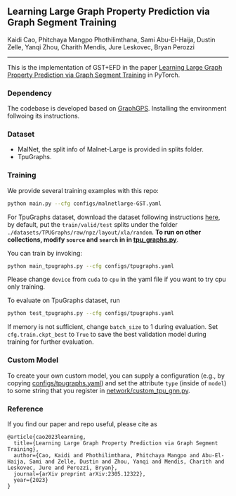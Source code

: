 ## Learning Large Graph Property Prediction via Graph Segment Training
Kaidi Cao, Phitchaya Mangpo Phothilimthana, Sami Abu-El-Haija, Dustin Zelle, Yanqi Zhou, Charith Mendis, Jure Leskovec, Bryan Perozzi
_________________

This is the implementation of GST+EFD in the paper [Learning Large Graph Property Prediction via Graph Segment Training](https://arxiv.org/pdf/2305.12322.pdf) in PyTorch.

### Dependency

The codebase is developed based on [GraphGPS](https://github.com/rampasek/GraphGPS). Installing the environment follwoing its instructions.

### Dataset

- MalNet, the split info of Malnet-Large is provided in splits folder.
- TpuGraphs.
  
### Training 

We provide several training examples with this repo:

```bash
python main.py --cfg configs/malnetlarge-GST.yaml
```

For TpuGraphs dataset, download the dataset following instructions [here](https://github.com/google-research-datasets/tpu_graphs), by default, put the `train/valid/test` splits under the folder `./datasets/TPUGraphs/raw/npz/layout/xla/random`. **To run on other collections, modify `source` and `search` in in [tpu_graphs.py](https://github.com/kaidic/GST/blob/main/graphgps/loader/dataset/tpu_graphs.py)**.

You can train by invoking:

```bash
python main_tpugraphs.py --cfg configs/tpugraphs.yaml
```

Please change `device` from `cuda` to `cpu` in the yaml file if you want to try cpu only training.

To evaluate on TpuGraphs dataset, run

```bash
python test_tpugraphs.py --cfg configs/tpugraphs.yaml
```

If memory is not sufficient, change `batch_size` to 1 during evaluation. Set `cfg.train.ckpt_best` to `True` to save the best validation model during training for further evaluation.

### Custom Model
To create your own custom model, you can supply a configuration (e.g., by copying [configs/tpugraphs.yaml](https://github.com/kaidic/GST/blob/main/configs/tpugraphs.yaml)) and set the attribute `type` (inside of `model`) to some string that you register in [network/custom_tpu_gnn.py](https://github.com/kaidic/GST/blob/main/graphgps/network/custom_tpu_gnn.py).


### Reference

If you find our paper and repo useful, please cite as

```
@article{cao2023learning,
  title={Learning Large Graph Property Prediction via Graph Segment Training},
  author={Cao, Kaidi and Phothilimthana, Phitchaya Mangpo and Abu-El-Haija, Sami and Zelle, Dustin and Zhou, Yanqi and Mendis, Charith and Leskovec, Jure and Perozzi, Bryan},
  journal={arXiv preprint arXiv:2305.12322},
  year={2023}
}
```
